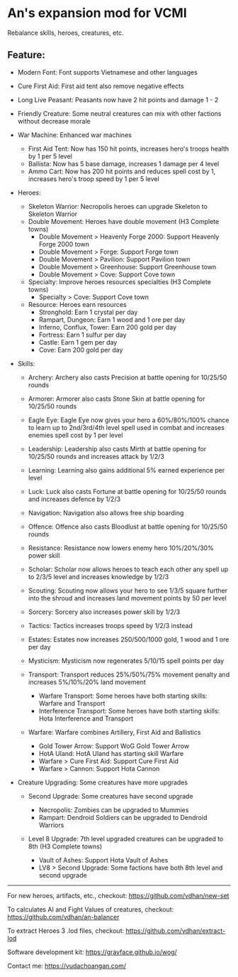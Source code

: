# An's expansion mod for VCMI

Rebalance skills, heroes, creatures, etc.

## Feature:

- Modern Font: Font supports Vietnamese and other languages
- Cure First Aid: First aid tent also remove negative effects
- Long Live Peasant: Peasants now have 2 hit points and damage 1 - 2
- Friendly Creature: Some neutral creatures can mix with other factions without decrease morale
- War Machine: Enhanced war machines
  - First Aid Tent: Now has 150 hit points, increases hero's troops health by 1 per 5 level
  - Ballista: Now has 5 base damage, increases 1 damage per 4 level
  - Ammo Cart: Now has 200 hit points and reduces spell cost by 1, increases hero's troop speed by 1 per 5 level

- Heroes:
  - Skeleton Warrior: Necropolis heroes can upgrade Skeleton to Skeleton Warrior
  - Double Movement: Heroes have double movement (H3 Complete towns)
    - Double Movement > Heavenly Forge 2000: Support Heavenly Forge 2000 town
    - Double Movement > Forge: Support Forge town
    - Double Movement > Pavilion: Support Pavilion town
    - Double Movement > Greenhouse: Support Greenhouse town
    - Double Movement > Cove: Support Cove town
  - Specialty: Improve heroes resources specialties (H3 Complete towns)
    - Specialty > Cove: Support Cove town
  - Resource: Heroes earn resources
    - Stronghold: Earn 1 crystal per day
    - Rampart, Dungeon: Earn 1 wood and 1 ore per day
    - Inferno, Conflux, Tower: Earn 200 gold per day
    - Fortress: Earn 1 sulfur per day
    - Castle: Earn 1 gem per day
    - Cove: Earn 200 gold per day

- Skills:
  - Archery: Archery also casts Precision at battle opening for 10/25/50 rounds
  - Armorer: Armorer also casts Stone Skin at battle opening for 10/25/50 rounds
  - Eagle Eye: Eagle Eye now gives your hero a 60%/80%/100% chance to learn up to 2nd/3rd/4th level spell used in combat and increases enemies spell cost by 1 per level
  - Leadership: Leadership also casts Mirth at battle opening for 10/25/50 rounds and increases attack by 1/2/3
  - Learning: Learning also gains additional 5% earned experience per level
  - Luck: Luck also casts Fortune at battle opening for 10/25/50 rounds and increases defence by 1/2/3
  - Navigation: Navigation also allows free ship boarding
  - Offence: Offence also casts Bloodlust at battle opening for 10/25/50 rounds
  - Resistance: Resistance now lowers enemy hero 10%/20%/30% power skill
  - Scholar: Scholar now allows heroes to teach each other any spell up to 2/3/5 level and increases knowledge by 1/2/3
  - Scouting: Scouting now allows your hero to see 1/3/5 square further into the shroud and increases land movement points by 50 per level
  - Sorcery: Sorcery also increases power skill by 1/2/3
  - Tactics: Tactics increases troops speed by 1/2/3 instead
  - Estates: Estates now increases 250/500/1000 gold, 1 wood and 1 ore per day
  - Mysticism: Mysticism now regenerates 5/10/15 spell points per day
  - Transport: Transport reduces 25%/50%/75% movement penalty and increases 5%/10%/20% land movement
    - Warfare Transport: Some heroes have both starting skills: Warfare and Transport
    - Interference Transport: Some heroes have both starting skills: Hota Interference and Transport

  - Warfare: Warfare combines Artillery, First Aid and Ballistics
    - Gold Tower Arrow: Support WoG Gold Tower Arrow
    - HotA Uland: HotA Uland has starting skill Warfare
    - Warfare > Cure First Aid: Support Cure First Aid
    - Warfare > Cannon: Support Hota Cannon

- Creature Upgrading: Some creatures have more upgrades
  - Second Upgrade: Some creatures have second upgrade
    - Necropolis: Zombies can be upgraded to Mummies
    - Rampart: Dendroid Soldiers can be upgraded to Dendroid Warriors

  - Level 8 Upgrade: 7th level upgraded creatures can be upgraded to 8th (H3 Complete towns)
    - Vault of Ashes: Support Hota Vault of Ashes
    - LV8 > Second Upgrade: Some factions have both 8th level and second upgrade

---

For new heroes, artifacts, etc., checkout: https://github.com/vdhan/new-set

To calculates AI and Fight Values of creatures, checkout: https://github.com/vdhan/an-balancer

To extract Heroes 3 .lod files, checkout: https://github.com/vdhan/extract-lod

Software development kit: https://grayface.github.io/wog/

Contact me: https://vudachoangan.com/